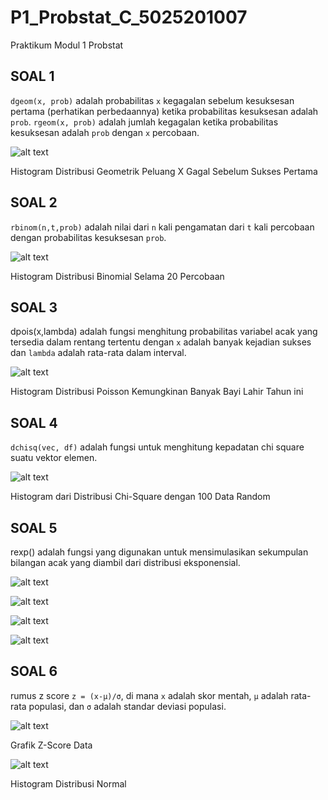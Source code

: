 # P1_Probstat_C_5025201007
Praktikum Modul 1 Probstat 

## SOAL 1

`dgeom(x, prob)` adalah probabilitas `x` kegagalan sebelum kesuksesan pertama (perhatikan perbedaannya) ketika probabilitas kesuksesan adalah `prob`.
`rgeom(x, prob)` adalah jumlah kegagalan ketika probabilitas kesuksesan adalah `prob` dengan `x` percobaan.

![alt text](https://github.com/aga17/P1_Probstat_C_5025201007/blob/main/assets/2.png)

Histogram Distribusi Geometrik Peluang X Gagal Sebelum Sukses Pertama

## SOAL 2

`rbinom(n,t,prob)` adalah nilai dari `n` kali pengamatan dari `t` kali percobaan dengan probabilitas kesuksesan `prob`.

![alt text](https://github.com/aga17/P1_Probstat_C_5025201007/blob/main/assets/1.png)

Histogram Distribusi Binomial Selama 20 Percobaan

## SOAL 3

dpois(x,lambda) adalah fungsi menghitung probabilitas variabel acak yang tersedia dalam rentang tertentu dengan `x` adalah banyak kejadian sukses dan `lambda` adalah rata-rata dalam interval.

![alt text](https://github.com/aga17/P1_Probstat_C_5025201007/blob/main/assets/3.png)

Histogram Distribusi Poisson Kemungkinan Banyak Bayi Lahir Tahun ini

## SOAL 4

`dchisq(vec, df)` adalah fungsi untuk menghitung kepadatan chi square suatu vektor elemen.

![alt text](https://github.com/aga17/P1_Probstat_C_5025201007/blob/main/assets/4.png)

Histogram dari Distribusi Chi-Square dengan 100 Data Random

## SOAL 5

rexp() adalah fungsi yang digunakan untuk mensimulasikan sekumpulan bilangan acak yang diambil dari distribusi eksponensial.

![alt text](https://github.com/aga17/P1_Probstat_C_5025201007/blob/main/assets/5.png)

![alt text](https://github.com/aga17/P1_Probstat_C_5025201007/blob/main/assets/6.png)

![alt text](https://github.com/aga17/P1_Probstat_C_5025201007/blob/main/assets/7.png)

![alt text](https://github.com/aga17/P1_Probstat_C_5025201007/blob/main/assets/8.png)

## SOAL 6

rumus z score `z = (x-μ)/σ`, di mana `x` adalah skor mentah, `μ` adalah rata-rata populasi, dan `σ` adalah standar deviasi populasi.

![alt text](https://github.com/aga17/P1_Probstat_C_5025201007/blob/main/assets/10.png)

Grafik Z-Score Data

![alt text](https://github.com/aga17/P1_Probstat_C_5025201007/blob/main/assets/9.png) 

Histogram Distribusi Normal

